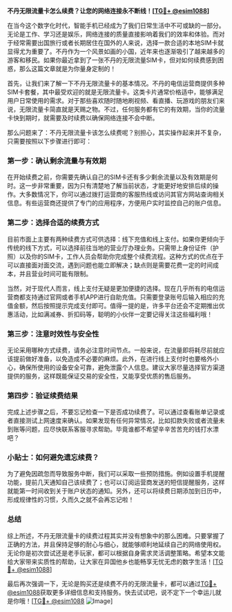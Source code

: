 **不丹无限流量卡怎么续费？让您的网络连接永不断线！[[TG💪+ @esim1088](https://t.me/s/esim1088)]**

在当今这个数字化时代，智能手机已经成为了我们日常生活中不可或缺的一部分。无论是工作、学习还是娱乐，网络连接的质量直接影响着我们的效率和体验。而对于经常需要出国旅行或者长期居住在国外的人来说，选择一款合适的本地SIM卡就显得尤为重要了。不丹作为一个风景如画的小国，近年来也逐渐吸引了越来越多的游客和移民。如果你最近拿到了一张不丹的无限流量SIM卡，但对如何续费感到困惑，那么这篇文章就是为你量身定制的！

首先，让我们来了解一下不丹无限流量卡的基本情况。不丹的电信运营商提供多种SIM卡套餐，其中最受欢迎的就是无限流量卡。这类卡片通常价格适中，能够满足用户日常使用的需求。对于那些喜欢随时随地刷视频、看直播、玩游戏的朋友们来说，无限流量卡简直就是天赐之物。不过，任何服务都有它的有效期，当你的流量卡快到期时，就需要及时续费以确保网络连接不会中断。

那么问题来了：不丹无限流量卡该怎么续费呢？别担心，其实操作起来并不复杂，只需要按照以下步骤进行即可：

### **第一步：确认剩余流量与有效期**
在开始续费之前，你需要先确认自己的SIM卡还有多少剩余流量以及有效期是何时。这一步非常重要，因为只有清楚地了解当前状态，才能更好地安排后续的操作。大多数情况下，你可以通过拨打运营商的客服热线或访问其官方网站查询相关信息。有些运营商还提供了专门的应用程序，方便用户实时监控自己的账户信息。

### **第二步：选择合适的续费方式**
目前市面上主要有两种续费方式可供选择：线下充值和线上支付。如果你更倾向于传统的线下方式，可以选择前往当地的营业厅办理业务。只需带上身份证件（护照）以及你的SIM卡，工作人员会帮助你完成整个续费流程。这种方式的优点在于可以直接面对面交流，遇到问题也能立即解决；缺点则是需要花费一定的时间成本，并且营业时间可能有限制。

当然，对于现代人而言，线上支付无疑是更加便捷的选择。现在几乎所有的电信运营商都支持通过官网或者手机APP进行自助充值。只需要登录账号后输入相应的充值金额，然后按照提示完成支付即可。值得一提的是，许多平台还会不定期推出优惠活动，比如满减券、折扣码等，聪明的小伙伴一定要记得关注这些福利哦！

### **第三步：注意时效性与安全性**
无论采用哪种方式续费，请务必注意时间节点。一般来说，在流量即将耗尽前就应该提前做好准备，以免造成不必要的麻烦。此外，在进行线上支付时也要格外小心，确保所使用的设备安全可靠，避免泄露个人信息。建议大家尽量选择官方渠道提供的服务，这样既能保证交易的安全性，又能享受优质的售后服务。

### **第四步：验证续费结果**
完成上述步骤之后，不要忘记检查一下是否成功续费了。可以通过查看账单记录或者直接测试上网速度来确认。如果发现有任何异常情况，比如扣款失败或者流量未到账等问题，应尽快联系客服寻求帮助。毕竟谁都不希望辛辛苦苦充的钱打水漂吧？

### **小贴士：如何避免遗忘续费？**
为了避免因疏忽而导致服务中断，我们可以采取一些预防措施。例如设置手机提醒功能，提前几天通知自己该续费了；也可以订阅运营商发送的短信提醒服务，这样就能第一时间收到关于账户状态的通知。另外，还可以将续费日期添加到日历中，形成规律性的习惯，久而久之就不会再忘记啦！

### **总结**
综上所述，不丹无限流量卡的续费过程其实并没有想象中的那么困难。只要掌握了正确的方法，并且保持足够的耐心与细心，就能够顺利地延续自己的网络使用权。无论你是初次尝试还是老手玩家，都可以根据自身需求灵活调整策略。希望本文能给大家带来实质性的帮助，让大家在异国他乡也能畅享无忧无虑的数字生活！[[TG💪+ @esim1088](https://t.me/s/esim1088)]

最后再次强调一下，无论是购买还是续费不丹的无限流量卡，都可以通过[TG💪+ @esim1088](https://t.me/s/esim1088)获取更多详细信息和支持服务。快去试试吧，说不定下一个幸运儿就是你哦！[[TG💪+ @esim1088](https://t.me/s/esim1088) ![Image](https://i.postimg.cc/4NQfJmqS/Snipaste-2025-05-13-00-14-12.png)]